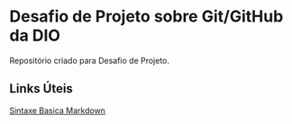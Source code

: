 # Desafio de Projeto sobre Git/GitHub da DIO
Repositório criado para Desafio de Projeto.

## Links Úteis
[Sintaxe Basica Markdown](https://markdown.net.br/sintaxe-basica/)
